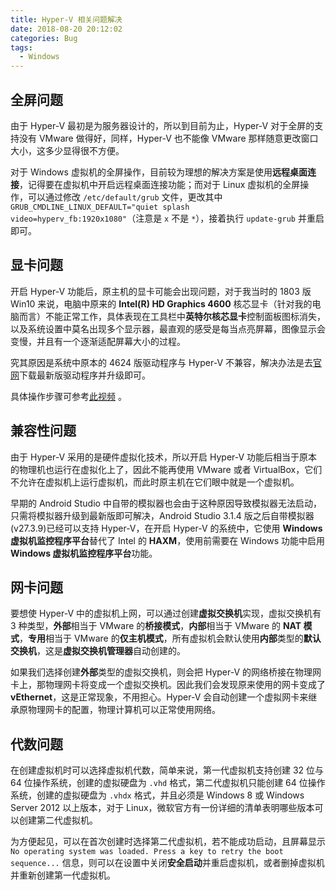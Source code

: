 ```yaml
---
title: Hyper-V 相关问题解决
date: 2018-08-20 20:12:02
categories: Bug
tags:
  - Windows
---
```


## 全屏问题
由于 Hyper-V 最初是为服务器设计的，所以到目前为止，Hyper-V 对于全屏的支持没有 VMware 做得好，同样，Hyper-V 也不能像 VMware 那样随意更改窗口大小，这多少显得很不方便。

对于 Windows 虚拟机的全屏操作，目前较为理想的解决方案是使用**远程桌面连接**，记得要在虚拟机中开启远程桌面连接功能；而对于 Linux 虚拟机的全屏操作，可以通过修改 `/etc/default/grub` 文件，更改其中 `GRUB_CMDLINE_LINUX_DEFAULT="quiet splash video=hyperv_fb:1920x1080"`（注意是 `x` 不是 `*`），接着执行 `update-grub` 并重启即可。
<!--more-->

## 显卡问题
开启 Hyper-V 功能后，原主机的显卡可能会出现问题，对于我当时的 1803 版 Win10 来说，电脑中原来的 **Intel(R) HD Graphics 4600** 核芯显卡（针对我的电脑而言）不能正常工作，具体表现在工具栏中**英特尔核芯显卡**控制面板图标消失，以及系统设置中莫名出现多个显示器，最直观的感受是每当点亮屏幕，图像显示会变慢，并且有一个逐渐适配屏幕大小的过程。

究其原因是系统中原本的 4624 版驱动程序与 Hyper-V 不兼容，解决办法是去[官网](https://downloadcenter.intel.com/zh-cn)下载最新版驱动程序并升级即可。

具体操作步骤可参考[此视频](https://www.youtube.com/watch?v=dYfeOnFZegI&ab_channel=AlexanderSchmidt) 。

## 兼容性问题
由于 Hyper-V 采用的是硬件虚拟化技术，所以开启 Hyper-V 功能后相当于原本的物理机也运行在虚拟化上了，因此不能再使用 VMware 或者 VirtualBox，它们不允许在虚拟机上运行虚拟机，而此时原主机在它们眼中就是一个虚拟机。

早期的 Android Studio 中自带的模拟器也会由于这种原因导致模拟器无法启动，只需将模拟器升级到最新版即可解决，Android Studio 3.1.4 版之后自带模拟器(v27.3.9)已经可以支持 Hyper-V，在开启 Hyper-V 的系统中，它使用 **Windows 虚拟机监控程序平台**替代了 Intel 的 **HAXM**，使用前需要在 Windows 功能中启用 **Windows 虚拟机监控程序平台**功能。

## 网卡问题
要想使 Hyper-V 中的虚拟机上网，可以通过创建**虚拟交换机**实现，虚拟交换机有 3 种类型，**外部**相当于 VMware 的**桥接模式**，**内部**相当于 VMware 的 **NAT 模式**，**专用**相当于 VMware 的**仅主机模式**，所有虚拟机会默认使用**内部**类型的**默认交换机**，这是**虚拟交换机管理器**自动创建的。

如果我们选择创建**外部**类型的虚拟交换机，则会把 Hyper-V 的网络桥接在物理网卡上，那物理网卡将变成一个虚拟交换机。因此我们会发现原来使用的网卡变成了 **vEthernet**，这是正常现象，不用担心。Hyper-V 会自动创建一个虚拟网卡来继承原物理网卡的配置，物理计算机可以正常使用网络。

## 代数问题
在创建虚拟机时可以选择虚拟机代数，简单来说，第一代虚拟机支持创建 32 位与 64 位操作系统，创建的虚拟硬盘为 `.vhd` 格式，第二代虚拟机只能创建 64 位操作系统，创建的虚拟硬盘为 `.vhdx` 格式，并且必须是 Windows 8 或 Windows Server 2012 以上版本，对于 Linux，微软官方有一份详细的清单表明哪些版本可以创建第二代虚拟机。

为方便起见，可以在首次创建时选择第二代虚拟机，若不能成功启动，且屏幕显示 `No operating system was loaded. Press a key to retry the boot sequence...` 信息，则可以在设置中关闭**安全启动**并重启虚拟机，或者删掉虚拟机并重新创建第一代虚拟机。
